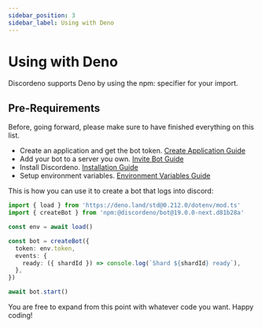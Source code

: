 ```yaml
---
sidebar_position: 3
sidebar_label: Using with Deno
---
```


# Using with Deno

Discordeno supports Deno by using the npm: specifier for your import.

## Pre-Requirements

Before, going forward, please make sure to have finished everything on this list.

- Create an application and get the bot token. [Create Application Guide](../beginner/token)
- Add your bot to a server you own. [Invite Bot Guide](../beginner/inviting)
- Install Discordeno. [Installation Guide](../getting-started.md)
- Setup environment variables. [Environment Variables Guide](../beginner/env)

This is how you can use it to create a bot that logs into discord:

```ts
import { load } from 'https://deno.land/std@0.212.0/dotenv/mod.ts'
import { createBot } from 'npm:@discordeno/bot@19.0.0-next.d81b28a'

const env = await load()

const bot = createBot({
  token: env.token,
  events: {
    ready: ({ shardId }) => console.log(`Shard ${shardId} ready`),
  },
})

await bot.start()
```

You are free to expand from this point with whatever code you want. Happy coding!

